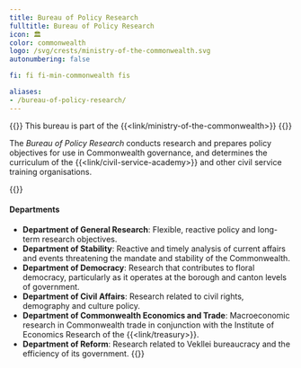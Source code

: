 ```yaml
---
title: Bureau of Policy Research
fulltitle: Bureau of Policy Research
icon: 🏛️
color: commonwealth
logo: /svg/crests/ministry-of-the-commonwealth.svg
autonumbering: false

fi: fi fi-min-commonwealth fis

aliases:
- /bureau-of-policy-research/
---
```

{{<note series>}}
 This bureau is part of the {{<link/ministry-of-the-commonwealth>}}
{{</note>}}

The *Bureau of Policy Research* conducts research and prepares policy objectives for use in Commonwealth governance, and determines the curriculum of the {{<link/civil-service-academy>}} and other civil service training organisations.

{{<note panel>}}
#### Departments

* **Department of General Research**: Flexible, reactive policy and long-term research objectives.
* **Department of Stability**: Reactive and timely analysis of current affairs and events threatening the mandate and stability of the Commonwealth.
* **Department of Democracy**: Research that contributes to floral democracy, particularly as it operates at the borough and canton levels of government.
* **Department of Civil Affairs**: Research related to civil rights, demography and culture policy.
* **Department of Commonwealth Economics and Trade**: Macroeconomic research in Commonwealth trade in conjunction with the Institute of Economics Research of the {{<link/treasury>}}.
* **Department of Reform**: Research related to Vekllei bureaucracy and the efficiency of its government.
{{</note>}}